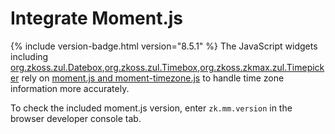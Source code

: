 # Integrate Moment.js

{% include version-badge.html version="8.5.1" %} The JavaScript widgets including
[org.zkoss.zul.Datebox](https://www.zkoss.org/javadoc/latest/zk/org/zkoss/zul/Datebox.html),[org.zkoss.zul.Timebox](https://www.zkoss.org/javadoc/latest/zk/org/zkoss/zul/Timebox.html),[org.zkoss.zkmax.zul.Timepicker](https://www.zkoss.org/javadoc/latest/zk/org/zkoss/zkmax/zul/Timepicker.html)
rely on [moment.js and moment-timezone.js](https://momentjs.com/) to
handle time zone information more accurately.

To check the included moment.js version, enter `zk.mm.version` in the
browser developer console tab.
